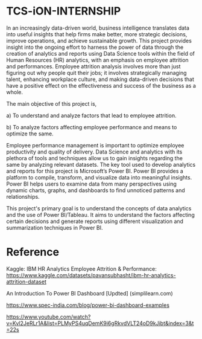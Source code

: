 # TCS-iON-INTERNSHIP
In an increasingly data-driven world, business intelligence translates data into useful insights that help firms make better, more strategic decisions, improve operations, and achieve sustainable growth. This project provides insight into the ongoing effort to harness the power of data through the creation of analytics and reports using Data Science tools within the field of Human Resources (HR) analytics, with an emphasis on employee attrition and performances. Employee attrition analysis involves more than just figuring out why people quit their jobs; it involves strategically managing talent, enhancing workplace culture, and making data-driven decisions that have a positive effect on the effectiveness and success of the business as a whole.

The main objective of this project is,

a) To understand and analyze factors that lead to employee attrition.

b) To analyze factors affecting employee performance and means to optimize the same.

Employee performance management is important to optimize employee productivity and quality of delivery. Data Science and analytics with its plethora of tools and techniques allow us to gain insights regarding the same by analyzing relevant datasets. The key tool used to develop analytics and reports for this project is Microsoft’s Power BI. Power BI provides a platform to compile, transform, and visualize data into meaningful insights. Power BI helps users to examine data from many perspectives using dynamic charts, graphs, and dashboards to find unnoticed patterns and relationships.

This project's primary goal is to understand the concepts of data analytics and the use of Power BI/Tableau. It aims to understand the factors affecting certain decisions and generate reports using different visualization and summarization techniques in Power BI.

# Reference

Kaggle: IBM HR Analytics Employee Attrition & Performance: https://www.kaggle.com/datasets/pavansubhasht/ibm-hr-analytics-attrition-dataset

An Introduction To Power BI Dashboard [Updted] (simplilearn.com)

https://www.spec-india.com/blog/power-bi-dashboard-examples

https://www.youtube.com/watch?v=Kvl2JeRLr1A&list=PLMyPS4uqDemK9i6gRkvdVLT24oD9kJibt&index=3&t=22s
